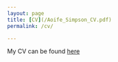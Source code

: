 ```yaml
---
layout: page
title: [CV](/Aoife_Simpson_CV.pdf)
permalink: /cv/

---
```

My CV can be found [here](/Aoife_Simpson_CV.pdf)

